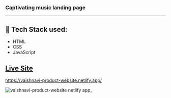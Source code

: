 ### Captivating music landing page
- - - -
## :rocket: Tech Stack used: 
- HTML
- CSS
- JavaScript 


## [Live Site](https://vaishnavi-product-website.netlify.app/)
 https://vaishnavi-product-website.netlify.app/
 
![vaishnavi-product-website netlify app_](https://github.com/PatilVaishnavii/Product-Website/assets/129088625/749dfc4c-cbad-4a44-b02a-35a93c99e896)

